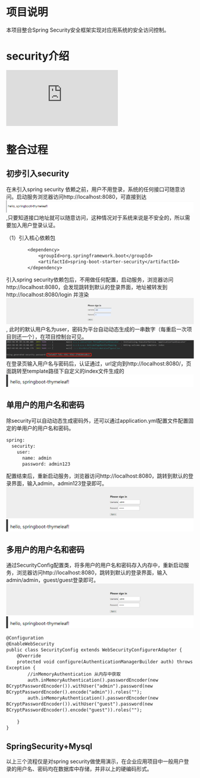 # 项目说明
本项目整合Spring Security安全框架实现对应用系统的安全访问控制。
# security介绍
![srping-security](https://www.springcloud.cc/spring-security.html#oauth2login-sample-application-config)

# 整合过程

## 初步引入security
在未引入spring security 依赖之前，用户不用登录，系统的任何接口可随意访问。启动服务浏览器访问http://localhost:8080，可直接到达
![index页面](img/unsafe.jpg),只要知道接口地址就可以随意访问，这种情况对于系统来说是不安全的，所以需要加入用户登录认证。

（1）引入核心依赖包
```
        <dependency>
            <groupId>org.springframework.boot</groupId>
            <artifactId>spring-boot-starter-security</artifactId>
        </dependency>
```

引入spring security依赖包后，不用做任何配置，启动服务，浏览器访问http://localhost:8080，会发现跳转到默认的登录界面，地址被转发到http://localhost:8080/login
并渲染![默认登录页](img/defaultlogin.jpg), 此时的默认用户名为user，密码为平台自动动态生成的一串数字（每重启一次项目则还一个），在项目控制台可见。![默认密码见图](img/defaultpwd.jpg)
在登录页输入用户名与密码后，认证通过，url定向到http://localhost:8080/，页面跳转至template路径下自定义的index文件生成的![页面](img/safe.jpg)
## 单用户的用户名和密码
除security可以自动动态生成密码外，还可以通过application.yml配置文件配置固定的单用户的用户名和密码。
```
spring:
  security:
    user:
      name: admin
      password: admin123
```
配置结束后，重新启动服务，浏览器访问http://localhost:8080，跳转到默认的登录界面，输入admin，admin123登录即可。![登录页](img/setpwdlogin.jpg)   ![登录成功跳转页](img/safe.jpg)

## 多用户的用户名和密码
通过SecurityConfig配置类，将多用户的用户名和密码存入内存中，重新启动服务，浏览器访问http://localhost:8080，跳转到默认的登录界面，输入admin/admin，guest/guest登录即可。![登录页](img/setpwdlogin.jpg)   ![登录成功跳转页](img/safe.jpg)
```
@Configuration
@EnableWebSecurity
public class SecurityConfig extends WebSecurityConfigurerAdapter {
    @Override
    protected void configure(AuthenticationManagerBuilder auth) throws Exception {
        //inMemoryAuthentication 从内存中获取
        auth.inMemoryAuthentication().passwordEncoder(new BCryptPasswordEncoder()).withUser("admin").password(new BCryptPasswordEncoder().encode("admin")).roles("");
        auth.inMemoryAuthentication().passwordEncoder(new BCryptPasswordEncoder()).withUser("guest").password(new BCryptPasswordEncoder().encode("guest")).roles("");

    }
}
```

## SpringSecurity+Mysql
以上三个流程仅是对spring security做使用演示，在企业应用项目中一般用户登录的用户名、密码均在数据库中存储，并非以上的硬编码形式。


  

